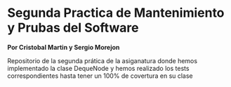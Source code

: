 # Segunda Practica de Mantenimiento y Prubas del Software
**Por Cristobal Martin y Sergio Morejon**

Repositorio de la segunda prática de la asiganatura donde hemos implementado la clase DequeNode y hemos realizado los tests correspondientes hasta tener un 100% de covertura en su clase

